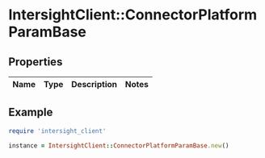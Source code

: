 # IntersightClient::ConnectorPlatformParamBase

## Properties

| Name | Type | Description | Notes |
| ---- | ---- | ----------- | ----- |

## Example

```ruby
require 'intersight_client'

instance = IntersightClient::ConnectorPlatformParamBase.new()
```


